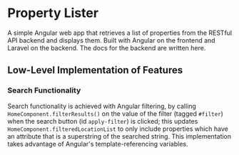 # Property Lister #

A simple Angular web app that retrieves a list of properties from the RESTful API backend and displays them. Built with Angular on the frontend and Laravel on the backend. The docs for the backend are written here.

## Low-Level Implementation of Features ##

### Search Functionality ###

Search functionality is achieved with Angular filtering, by calling ```HomeComponent.filterResults()``` on the value of the filter (tagged ```#filter```) when the search button (id ```apply-filter```) is clicked; this updates
```HomeComponent.filteredLocationList``` to only include properties which have an attribute that is a superstring of the searched string. This implementation takes advantage of Angular's template-referencing variables.

